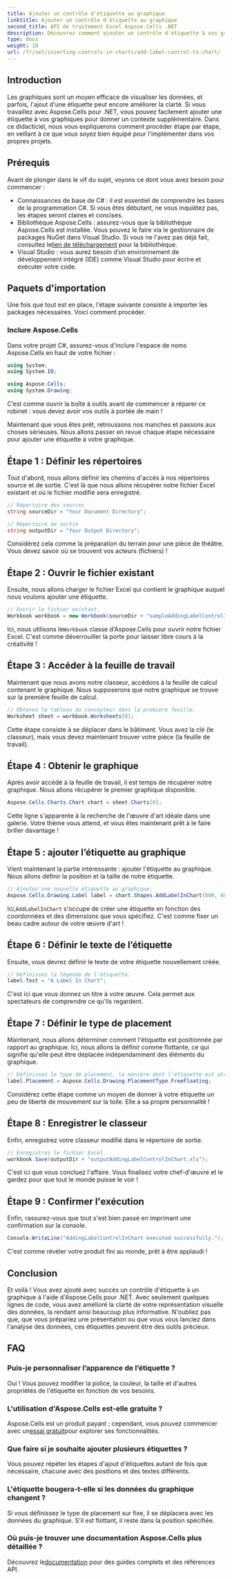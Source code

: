```yaml
---
title: Ajouter un contrôle d'étiquette au graphique
linktitle: Ajouter un contrôle d'étiquette au graphique
second_title: API de traitement Excel Aspose.Cells .NET
description: Découvrez comment ajouter un contrôle d'étiquette à vos graphiques dans Aspose.Cells pour .NET avec ce guide étape par étape. Améliorez la visualisation de vos données.
type: docs
weight: 10
url: /fr/net/inserting-controls-in-charts/add-label-control-to-chart/
---
```

## Introduction

Les graphiques sont un moyen efficace de visualiser les données, et parfois, l'ajout d'une étiquette peut encore améliorer la clarté. Si vous travaillez avec Aspose.Cells pour .NET, vous pouvez facilement ajouter une étiquette à vos graphiques pour donner un contexte supplémentaire. Dans ce didacticiel, nous vous expliquerons comment procéder étape par étape, en veillant à ce que vous soyez bien équipé pour l'implémenter dans vos propres projets.

## Prérequis

Avant de plonger dans le vif du sujet, voyons ce dont vous avez besoin pour commencer :

- Connaissances de base de C# : il est essentiel de comprendre les bases de la programmation C#. Si vous êtes débutant, ne vous inquiétez pas, les étapes seront claires et concises.
- Bibliothèque Aspose.Cells : assurez-vous que la bibliothèque Aspose.Cells est installée. Vous pouvez le faire via le gestionnaire de packages NuGet dans Visual Studio. Si vous ne l'avez pas déjà fait, consultez le[lien de téléchargement](https://releases.aspose.com/cells/net/) pour la bibliothèque.
- Visual Studio : vous aurez besoin d’un environnement de développement intégré (IDE) comme Visual Studio pour écrire et exécuter votre code.

## Paquets d'importation

Une fois que tout est en place, l'étape suivante consiste à importer les packages nécessaires. Voici comment procéder.

### Inclure Aspose.Cells

Dans votre projet C#, assurez-vous d'inclure l'espace de noms Aspose.Cells en haut de votre fichier :

```csharp
using System;
using System.IO;

using Aspose.Cells;
using System.Drawing;
```

C’est comme ouvrir la boîte à outils avant de commencer à réparer ce robinet : vous devez avoir vos outils à portée de main !

Maintenant que vous êtes prêt, retroussons nos manches et passons aux choses sérieuses. Nous allons passer en revue chaque étape nécessaire pour ajouter une étiquette à votre graphique.

## Étape 1 : Définir les répertoires

Tout d'abord, nous allons définir les chemins d'accès à nos répertoires source et de sortie. C'est là que nous allons récupérer notre fichier Excel existant et où le fichier modifié sera enregistré.

```csharp
// Répertoire des sources
string sourceDir = "Your Document Directory";

// Répertoire de sortie
string outputDir = "Your Output Directory";
```

Considérez cela comme la préparation du terrain pour une pièce de théâtre. Vous devez savoir où se trouvent vos acteurs (fichiers) !

## Étape 2 : Ouvrir le fichier existant

Ensuite, nous allons charger le fichier Excel qui contient le graphique auquel nous voulons ajouter une étiquette. 

```csharp
// Ouvrir le fichier existant.
Workbook workbook = new Workbook(sourceDir + "sampleAddingLabelControlInChart.xls");
```

 Ici, nous utilisons le`Workbook` classe d'Aspose.Cells pour ouvrir notre fichier Excel. C'est comme déverrouiller la porte pour laisser libre cours à la créativité !

## Étape 3 : Accéder à la feuille de travail

Maintenant que nous avons notre classeur, accédons à la feuille de calcul contenant le graphique. Nous supposerons que notre graphique se trouve sur la première feuille de calcul.

```csharp
// Obtenez le tableau du concepteur dans la première feuille.
Worksheet sheet = workbook.Worksheets[0];
```

Cette étape consiste à se déplacer dans le bâtiment. Vous avez la clé (le classeur), mais vous devez maintenant trouver votre pièce (la feuille de travail).

## Étape 4 : Obtenir le graphique

Après avoir accédé à la feuille de travail, il est temps de récupérer notre graphique. Nous allons récupérer le premier graphique disponible.

```csharp
Aspose.Cells.Charts.Chart chart = sheet.Charts[0];
```

Cette ligne s'apparente à la recherche de l'œuvre d'art idéale dans une galerie. Votre thème vous attend, et vous êtes maintenant prêt à le faire briller davantage !

## Étape 5 : ajouter l’étiquette au graphique

Vient maintenant la partie intéressante : ajouter l'étiquette au graphique. Nous allons définir la position et la taille de notre étiquette.

```csharp
// Ajoutez une nouvelle étiquette au graphique.
Aspose.Cells.Drawing.Label label = chart.Shapes.AddLabelInChart(600, 600, 350, 900);
```

 Ici,`AddLabelInChart` s'occupe de créer une étiquette en fonction des coordonnées et des dimensions que vous spécifiez. C'est comme fixer un beau cadre autour de votre œuvre d'art !

## Étape 6 : Définir le texte de l’étiquette

Ensuite, vous devrez définir le texte de votre étiquette nouvellement créée. 

```csharp
// Définissez la légende de l'étiquette.
label.Text = "A Label In Chart";
```

C'est ici que vous donnez un titre à votre œuvre. Cela permet aux spectateurs de comprendre ce qu'ils regardent.

## Étape 7 : Définir le type de placement

Maintenant, nous allons déterminer comment l'étiquette est positionnée par rapport au graphique. Ici, nous allons la définir comme flottante, ce qui signifie qu'elle peut être déplacée indépendamment des éléments du graphique.

```csharp
// Définissez le type de placement, la manière dont l'étiquette est attachée aux cellules.
label.Placement = Aspose.Cells.Drawing.PlacementType.FreeFloating; 
```

Considérez cette étape comme un moyen de donner à votre étiquette un peu de liberté de mouvement sur la toile. Elle a sa propre personnalité !

## Étape 8 : Enregistrer le classeur

Enfin, enregistrez votre classeur modifié dans le répertoire de sortie. 

```csharp
// Enregistrez le fichier Excel.
workbook.Save(outputDir + "outputAddingLabelControlInChart.xls");
```

C'est ici que vous concluez l'affaire. Vous finalisez votre chef-d'œuvre et le gardez pour que tout le monde puisse le voir !

## Étape 9 : Confirmer l'exécution

Enfin, rassurez-vous que tout s'est bien passé en imprimant une confirmation sur la console.

```csharp
Console.WriteLine("AddingLabelControlInChart executed successfully.");
```

C'est comme révéler votre produit fini au monde, prêt à être applaudi !

## Conclusion

Et voilà ! Vous avez ajouté avec succès un contrôle d'étiquette à un graphique à l'aide d'Aspose.Cells pour .NET. Avec seulement quelques lignes de code, vous avez amélioré la clarté de votre représentation visuelle des données, la rendant ainsi beaucoup plus informative. N'oubliez pas que, que vous prépariez une présentation ou que vous vous lanciez dans l'analyse des données, ces étiquettes peuvent être des outils précieux.

## FAQ

### Puis-je personnaliser l’apparence de l’étiquette ?
Oui ! Vous pouvez modifier la police, la couleur, la taille et d'autres propriétés de l'étiquette en fonction de vos besoins.

### L'utilisation d'Aspose.Cells est-elle gratuite ?
 Aspose.Cells est un produit payant ; cependant, vous pouvez commencer avec un[essai gratuit](https://releases.aspose.com/)pour explorer ses fonctionnalités.

### Que faire si je souhaite ajouter plusieurs étiquettes ?
Vous pouvez répéter les étapes d'ajout d'étiquettes autant de fois que nécessaire, chacune avec des positions et des textes différents.

### L'étiquette bougera-t-elle si les données du graphique changent ?
Si vous définissez le type de placement sur fixe, il se déplacera avec les données du graphique. S'il est flottant, il reste dans la position spécifiée.

### Où puis-je trouver une documentation Aspose.Cells plus détaillée ?
 Découvrez le[documentation](https://reference.aspose.com/cells/net/) pour des guides complets et des références API.